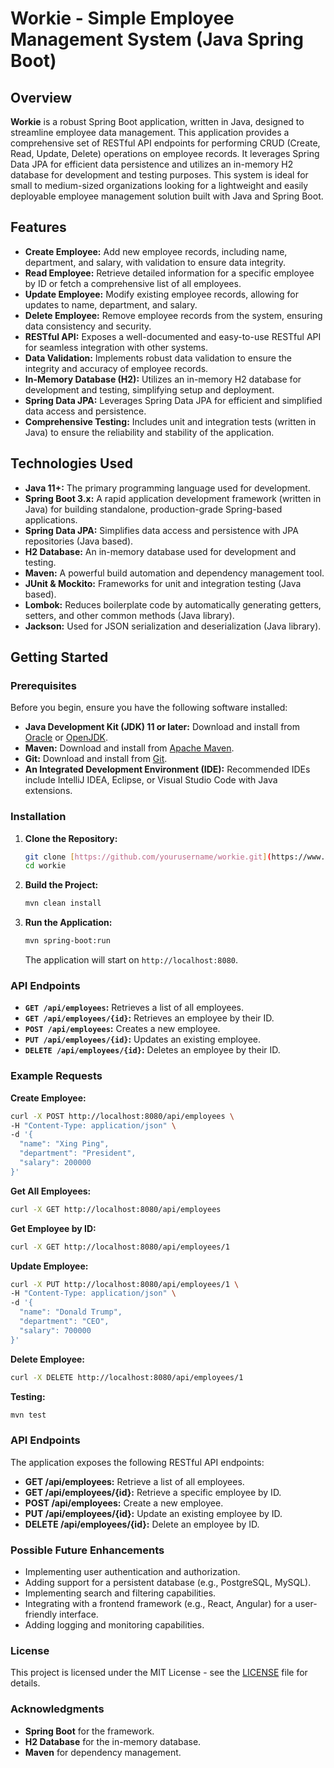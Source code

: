 # Workie - Simple Employee Management System (Java Spring Boot)

## Overview

**Workie** is a robust Spring Boot application, written in Java, designed to streamline employee data management. This application provides a comprehensive set of RESTful API endpoints for performing CRUD (Create, Read, Update, Delete) operations on employee records. It leverages Spring Data JPA for efficient data persistence and utilizes an in-memory H2 database for development and testing purposes. This system is ideal for small to medium-sized organizations looking for a lightweight and easily deployable employee management solution built with Java and Spring Boot.

## Features

-   **Create Employee:** Add new employee records, including name, department, and salary, with validation to ensure data integrity.
-   **Read Employee:** Retrieve detailed information for a specific employee by ID or fetch a comprehensive list of all employees.
-   **Update Employee:** Modify existing employee records, allowing for updates to name, department, and salary.
-   **Delete Employee:** Remove employee records from the system, ensuring data consistency and security.
-   **RESTful API:** Exposes a well-documented and easy-to-use RESTful API for seamless integration with other systems.
-   **Data Validation:** Implements robust data validation to ensure the integrity and accuracy of employee records.
-   **In-Memory Database (H2):** Utilizes an in-memory H2 database for development and testing, simplifying setup and deployment.
-   **Spring Data JPA:** Leverages Spring Data JPA for efficient and simplified data access and persistence.
-   **Comprehensive Testing:** Includes unit and integration tests (written in Java) to ensure the reliability and stability of the application.

## Technologies Used

-   **Java 11+:** The primary programming language used for development.
-   **Spring Boot 3.x:** A rapid application development framework (written in Java) for building standalone, production-grade Spring-based applications.
-   **Spring Data JPA:** Simplifies data access and persistence with JPA repositories (Java based).
-   **H2 Database:** An in-memory database used for development and testing.
-   **Maven:** A powerful build automation and dependency management tool.
-   **JUnit & Mockito:** Frameworks for unit and integration testing (Java based).
-   **Lombok:** Reduces boilerplate code by automatically generating getters, setters, and other common methods (Java library).
-   **Jackson:** Used for JSON serialization and deserialization (Java library).

## Getting Started

### Prerequisites

Before you begin, ensure you have the following software installed:

-   **Java Development Kit (JDK) 11 or later:** Download and install from [Oracle](https://www.oracle.com/java/technologies/javase-downloads.html) or [OpenJDK](https://openjdk.java.net/).
-   **Maven:** Download and install from [Apache Maven](https://maven.apache.org/download.cgi).
-   **Git:** Download and install from [Git](https://git-scm.com/downloads).
-   **An Integrated Development Environment (IDE):** Recommended IDEs include IntelliJ IDEA, Eclipse, or Visual Studio Code with Java extensions.

### Installation

1.  **Clone the Repository:**

    ```bash
    git clone [https://github.com/yourusername/workie.git](https://www.google.com/search?q=https://github.com/yourusername/workie.git)
    cd workie
    ```

2.  **Build the Project:**

    ```bash
    mvn clean install
    ```

3.  **Run the Application:**

    ```bash
    mvn spring-boot:run
    ```

    The application will start on `http://localhost:8080`.

### API Endpoints

-   **`GET /api/employees`:** Retrieves a list of all employees.
-   **`GET /api/employees/{id}`:** Retrieves an employee by their ID.
-   **`POST /api/employees`:** Creates a new employee.
-   **`PUT /api/employees/{id}`:** Updates an existing employee.
-   **`DELETE /api/employees/{id}`:** Deletes an employee by their ID.

### Example Requests

**Create Employee:**

```bash
curl -X POST http://localhost:8080/api/employees \
-H "Content-Type: application/json" \
-d '{
  "name": "Xing Ping",
  "department": "President",
  "salary": 200000
}'
```

**Get All Employees:**

```bash
curl -X GET http://localhost:8080/api/employees
```

**Get Employee by ID:**

```bash
curl -X GET http://localhost:8080/api/employees/1
```

**Update Employee:**

```bash
curl -X PUT http://localhost:8080/api/employees/1 \
-H "Content-Type: application/json" \
-d '{
  "name": "Donald Trump",
  "department": "CEO",
  "salary": 700000
}'
```

**Delete Employee:**

```bash
curl -X DELETE http://localhost:8080/api/employees/1
```

**Testing:**

```bash
mvn test
```

### API Endpoints
The application exposes the following RESTful API endpoints:

- **GET /api/employees:** Retrieve a list of all employees.
- **GET /api/employees/{id}:** Retrieve a specific employee by ID.
- **POST /api/employees:** Create a new employee.
- **PUT /api/employees/{id}:** Update an existing employee by ID.
- **DELETE /api/employees/{id}:** Delete an employee by ID.

### Possible Future Enhancements

- Implementing user authentication and authorization.
- Adding support for a persistent database (e.g., PostgreSQL, MySQL).
- Implementing search and filtering capabilities.
- Integrating with a frontend framework (e.g., React, Angular) for a user-friendly interface.
- Adding logging and monitoring capabilities.

### License

This project is licensed under the MIT License - see the [LICENSE](https://github.com/MohitCodes46/Project-Workie/blob/main/LICENSE) file for details.

### Acknowledgments

- **Spring Boot** for the framework.
- **H2 Database** for the in-memory database.
- **Maven** for dependency management.


